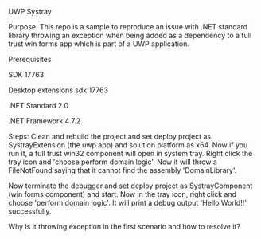 UWP Systray

Purpose: This repo is a sample to reproduce an issue with .NET standard library throwing an exception when being added as a dependency to a full trust win forms app which is part of a UWP application.

Prerequisites

SDK 17763

Desktop extensions sdk 17763

.NET Standard 2.0

.NET Framework 4.7.2


Steps:
Clean and rebuild the project and set deploy project as SystrayExtension (the uwp app) and solution platform as x64.
Now if you run it, a full trust win32 component will open in system tray.
Right click the tray icon and 'choose perform domain logic'.
Now it will throw a FileNotFound saying that it cannot find the assembly 'DomainLibrary'.


Now terminate the debugger and set deploy project as SystrayComponent (win forms component) and start.
Now in the tray icon, right click and choose 'perform domain logic'.
It will print a debug output 'Hello World!!' successfully.


Why is it throwing exception in the first scenario and how to resolve it?
